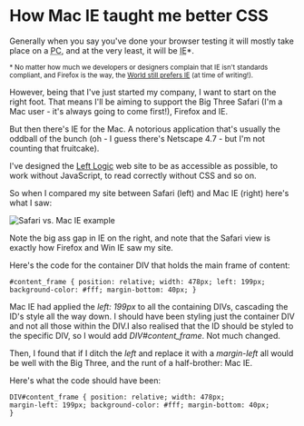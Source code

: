 # How Mac IE taught me better CSS

Generally when you say you've done your browser testing it will mostly take place on a <abbr title="Personal Computer">PC</abbr>, and at the very least, it will be <abbr title="Microsoft's Internet Explorer">IE</abbr>*.

<small>* No matter how much we developers or designers complain that IE isn't standards compliant, and Firefox is the way, the [World still prefers IE](http://www.w3counter.com/globalstats/) (at time of writing!).</small>

However, being that I've just started my company, I want to start on the right foot.  That means I'll be aiming to support the Big Three Safari (I'm a Mac user - it's always going to come first!), Firefox and IE.

But then there's IE for the Mac.  A notorious application that's usually the oddball of the bunch (oh - I guess there's Netscape 4.7 - but I'm not counting that fruitcake).

[ll]: http://leftlogic.com


<!--more-->

I've designed the [Left Logic][ll] web site to be as accessible as possible, to work without JavaScript, to read correctly without CSS and so on.

So when I compared my site between Safari (left) and Mac IE (right) here's what I saw:

![Safari vs. Mac IE example](http://remysharp.com/wp-content/uploads/2006/09/safari_vs_mac_ie_example.jpg)

Note the big ass gap in IE on the right, and note that the Safari view is exactly how Firefox and Win IE saw my site.

Here's the code for the container DIV that holds the main frame of content:

<code>#content_frame {
position: relative;
width: 478px;
left: 199px;
background-color: #fff;
margin-bottom: 40px;
}</code>

Mac IE had applied the *left: 199px* to all the containing DIVs, cascading the ID's style all the way down.  I should have been styling just the container DIV and not all those within the DIV.I also realised that the ID should be styled to the specific DIV, so I would add *DIV#content_frame*.  Not much changed.

Then, I found that if I ditch the *left* and replace it with a *margin-left* all would be well with the Big Three, and the runt of a half-brother: Mac IE.

Here's what the code should have been:

<code>DIV#content_frame {
position: relative;
width: 478px;
margin-left: 199px;
background-color: #fff;
margin-bottom: 40px;
}</code>